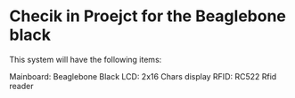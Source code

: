 Checik in Proejct for the Beaglebone black
==========================================

This system will have the following items:

Mainboard: Beaglebone Black
LCD: 2x16 Chars display
RFID: RC522 Rfid reader

